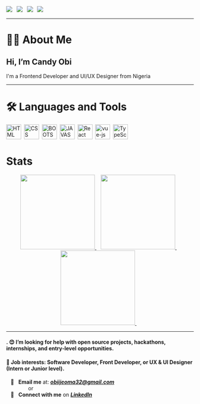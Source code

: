 <div dir="auto">
  <a href="https://www.linkedin.com/in/obiijeoma32/" rel="nofollow"><img src="https://img.shields.io/badge/-LinkedIn-0077B5?style=soc&amp;logo=LinkedIn&amp;logoColor=white" style="max-width: 100%;"></a>&nbsp;&nbsp;
  <a href="https://twitter.com/mynameisyvonne_ rel="nofollow"><img src="https://img.shields.io/twitter/url?label=Twitter&amp;url=https%3A%2F%2Ftwitter.com%2Fmmpackerdev" style="max-width: 100%;"></a>&nbsp;&nbsp;
  <a href="mailto: obiijeoma32@gmail.com"><img src="https://img.shields.io/badge/-Gmail-D14836?style=soc&amp;logo=Gmail&amp;logoColor=white" style="max-width: 100%;"></a>&nbsp;&nbsp;
  <a href="https://github.com/obiijeoma32"><img src="https://img.shields.io/github/followers/mmpacker?label=GitHub&amp;style=social" style="max-width: 100%;"></a>&nbsp;&nbsp;
</div>
<hr/>

# :woman_technologist: About Me
   <h2> Hi, I’m <strong>Candy Obi</strong></h2>
   I'm a Frontend Developer and UI/UX Designer from Nigeria
   
   <hr/>
   
# :hammer_and_wrench: Languages and Tools
<div>
<img src="https://cdn.jsdelivr.net/gh/devicons/devicon/icons/html5/html5-original.svg" alt="HTML" title="HTML" width="40" height="40" />&nbsp;
 <img src="https://cdn.jsdelivr.net/gh/devicons/devicon/icons/css3/css3-original.svg" alt="CSS" title="CSS" width="40" height="40" />&nbsp;
 <img src="https://cdn.jsdelivr.net/gh/devicons/devicon/icons/bootstrap/bootstrap-original.svg" alt="BOOTSTRAP" title="BOOTSTRAP" width="40" height="40" />&nbsp;
 <img src="https://cdn.jsdelivr.net/gh/devicons/devicon/icons/javascript/javascript-original.svg" alt="JAVASCRIPT" title="JAVASCRIPT" width="40" height="40" />&nbsp;
  <img src="https://cdn.jsdelivr.net/gh/devicons/devicon/icons/react/react-original.svg" alt="React" title="React js" width="40" height="40" />&nbsp;        
  <img src="https://cdn.jsdelivr.net/gh/devicons/devicon/icons/vuejs/vuejs-original.svg" alt="vue-js" title="Vue js" width="40" height="40" />&nbsp;        
  <img src="https://cdn.jsdelivr.net/gh/devicons/devicon/icons/typescript/typescript-original.svg" alt="TypeScript" title="TypeScript" width="40" height="40" />&nbsp;        

</div>

# Stats
<div align="center" dir="auto">
  <a href="https://github.com/mmpacker/github-readme-stats">
    <img height="200" src="https://github-readme-stats.vercel.app/api?username=obiijeoma32&amp;theme=dark&amp;show_icons=true" style="max-width: 100%;">
  </a>&nbsp;&nbsp;
  <a href="https://git.io/streak-stats">
    <img height="200" src="https://github-readme-streak-stats.herokuapp.com?user=obiijeoma32&amp;theme=dark" style="max-width: 100%;">
  </a>&nbsp;&nbsp;
  <a href="https://github.com/mmpacker/github-readme-stats">
    <img height="200" src="https://github-readme-stats.vercel.app/api/top-langs/?username=obiijeoma32&amp;theme=dark" style="max-width: 100%;">
   </a>&nbsp;&nbsp; 
</div>
<hr/>
<h4>.
😊 I’m looking for help with open source projects, hackathons, internships, and entry-level opportunities.</h4>
<h4>💼 Job interests: Software Developer, Front Developer, or UX & UI Designer  (Intern or Junior level).
</h4>
<div dir="auto">
  <span>&nbsp;&nbsp;&nbsp;<g-emoji class="g-emoji" alias="email" fallback-src="https://github.githubassets.com/images/icons/emoji/unicode/1f4e7.png">📧</g-emoji>&nbsp;&nbsp;&nbsp;<strong>Email me</strong> at: <strong><em><a href="mailto: obiijeoma32@gmail.com">obiijeoma32@gmail.com</a></em></strong></span><br>
  <span>&nbsp;&nbsp;&nbsp;&nbsp;&nbsp;&nbsp;&nbsp;&nbsp;&nbsp;&nbsp;&nbsp;&nbsp;&nbsp;&nbsp;&nbsp;or</span><br>
  <span>&nbsp;&nbsp;&nbsp;<g-emoji class="g-emoji" alias="link" fallback-src="https://github.githubassets.com/images/icons/emoji/unicode/1f517.png">🔗</g-emoji>&nbsp;&nbsp;&nbsp;<strong>Connect with me</strong> on <strong><em><a href="https://www.linkedin.com/in/obiijeoma32/" rel="nofollow">LinkedIn</a></em></strong></span>
</div>


<!---
Obiijeoma32/Obiijeoma32 is a ✨ special ✨ repository because its `README.md` (this file) appears on your GitHub profile.
You can click the Preview link to take a look at your changes.
--->
